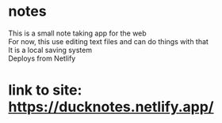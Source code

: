 # notes
This is a small note taking app for the web  
For now, this use editing text files and can do things with that  
It is a local saving system  
Deploys from Netlify  

# link to site: https://ducknotes.netlify.app/
